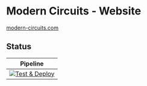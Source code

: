# Modern Circuits - Website

[modern-circuits.com](https://modern-circuits.com)

## Status

|                                                                                   Pipeline                                                                                   |
| :--------------------------------------------------------------------------------------------------------------------------------------------------------------------------: |
| [![Test & Deploy](https://github.com/ModernCircuits/website/actions/workflows/deploy.yml/badge.svg)](https://github.com/ModernCircuits/website/actions/workflows/deploy.yml) |
